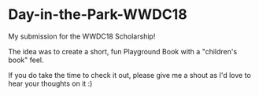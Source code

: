 # Day-in-the-Park-WWDC18

My submission for the WWDC18 Scholarship! 

The idea was to create a short, fun Playground Book with a "children's book" feel. 

If you do take the time to check it out, please give me a shout as I'd love to hear your thoughts on it :)